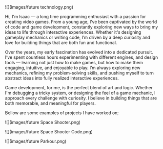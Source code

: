 ![](images/future technology.png)

Hi, I'm Isaac — a long time programming enthusiast with a passion for creating video games. From a young age, I’ve been captivated by the world of code and game development, constantly exploring new ways to bring my ideas to life through interactive experiences. Whether it's designing gameplay mechanics or writing code, I’m driven by a deep curiosity and love for building things that are both fun and functional.

Over the years, my early fascination has evolved into a dedicated pursuit. I’ve spent countless hours experimenting with different engines, and design tools — learning not just how to make games, but how to make them engaging, intuitive, and enjoyable to play. I’m always exploring new mechanics, refining my problem-solving skills, and pushing myself to turn abstract ideas into fully realized interactive experiences.

Game development, for me, is the perfect blend of art and logic. Whether I'm debugging a tricky system, or designing the feel of a game mechanic, I approach every challenge with curiosity. I believe in building things that are both memorable, and meaningful for players.

Bellow are some examples of projects I have worked on;

![](images/future Space Shooter.png)

![](images/future Space Shooter Code.png)

![](images/future Parkour.png)
